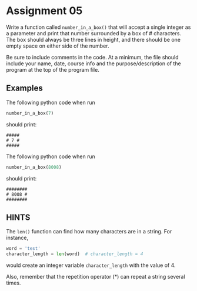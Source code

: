 # Assignment 05

Write a function called `number_in_a_box()` that will accept a single integer as a parameter and print that number surrounded by a box of # characters. The box should always be three lines in height, and there should be one empty space on either side of the number.

Be sure to include comments in the code. At a minimum, the file should include your name, date, course info and the purpose/description of the program at the top of the program file.

## Examples

The following python code when run

```python
number_in_a_box(7)
```

should print:

```output
#####
# 7 #
#####
```

The following python code when run

```python
number_in_a_box(8008)
```

should print:

```output
########
# 8008 #
########
```

## HINTS

The `len()` function can find how many characters are in a string. For instance,

```python
word = 'test'
character_length = len(word)  # character_length = 4
```

would create an integer variable `character_length` with the value of 4.

Also, remember that the repetition operator (\*) can repeat a string several times.
